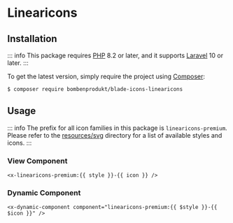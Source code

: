 # Linearicons

## Installation

::: info
This package requires [PHP](https://www.php.net/) 8.2 or later, and it supports [Laravel](https://laravel.com/) 10 or later.
:::

To get the latest version, simply require the project using [Composer](https://getcomposer.org/):

```bash
$ composer require bombenprodukt/blade-icons-linearicons
```

## Usage

::: info
The prefix for all icon families in this package is `linearicons-premium`. Please refer to the [resources/svg](https://github.com/faustbrian/blade-icons-linearicons/tree/main/resources/svg) directory for a list of available styles and icons.
:::

### View Component

```blade
<x-linearicons-premium:{{ style }}-{{ icon }} />
```

### Dynamic Component

```blade
<x-dynamic-component component="linearicons-premium:{{ $style }}-{{ $icon }}" />
```
